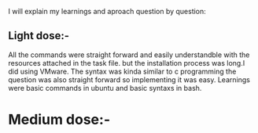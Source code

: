 I will explain my learnings and aproach question by question:

## Light dose:-
All the commands were straight forward and easily understandble with the resources attached in the task file.
but the installation process was long.I did using VMware.
The syntax was kinda similar to c programming the question was also straight forward so implementing it was easy.
Learnings were basic commands in ubuntu and basic syntaxs in bash.

# Medium dose:-



